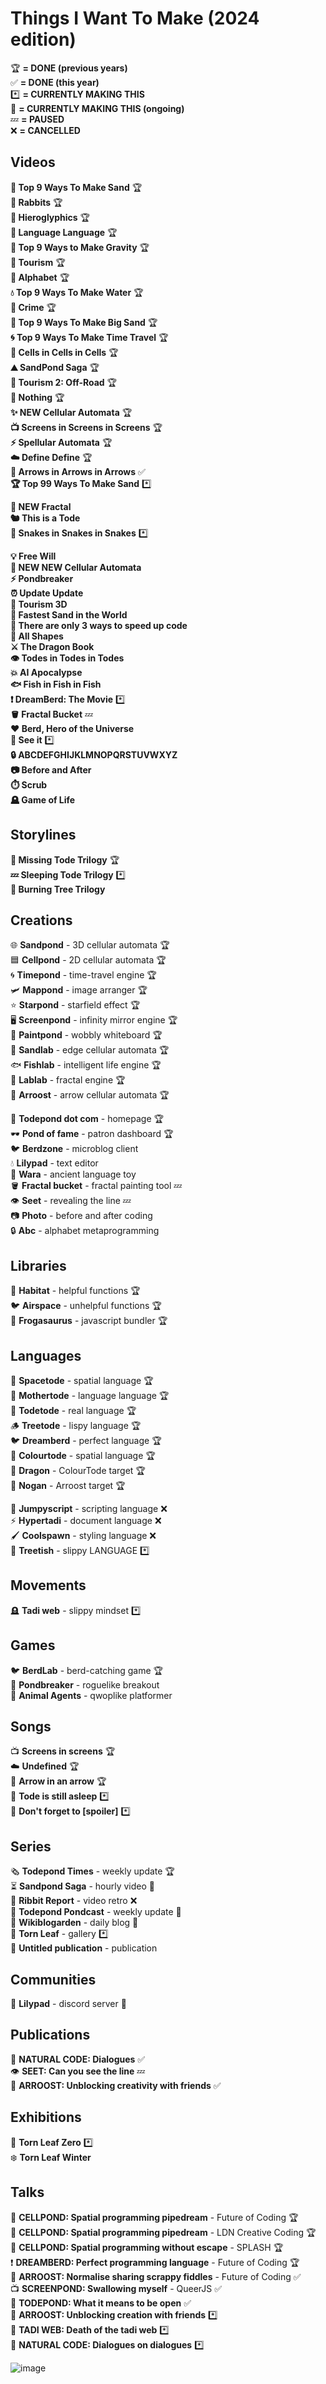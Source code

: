 # Things I Want To Make (2024 edition)

🏆 **= DONE (previous years)**<br>
✅ **= DONE (this year)**<br>
*️⃣ **= CURRENTLY MAKING THIS**<br>
🔄 **= CURRENTLY MAKING THIS (ongoing)**<br>
💤 **= PAUSED**<br>
❌ **= CANCELLED**<br>

## Videos
**🏅 Top 9 Ways To Make Sand** 🏆<br>
**🐰 Rabbits** 🏆<br>
**🏺 Hieroglyphics** 🏆<br>
**👄 Language Language** 🏆<br>
**🍎 Top 9 Ways to Make Gravity** 🏆<br>
**🧳 Tourism** 🏆<br>
**🐸 Alphabet** 🏆<br>
**💧 Top 9 Ways To Make Water** 🏆<br>
**🚨 Crime** 🏆<br>
**🦕 Top 9 Ways To Make Big Sand** 🏆<br>
**🌀 Top 9 Ways To Make Time Travel** 🏆<br>
**🦠 Cells in Cells in Cells** 🏆<br>
**⛰️ SandPond Saga** 🏆<br>
**🚩 Tourism 2: Off-Road** 🏆<br>
**🤖 Nothing** 🏆<br>
**✨ NEW Cellular Automata** 🏆<br>
**📺 Screens in Screens in Screens** 🏆<br>
**⚡ Spellular Automata** 🏆<br>
**☁️ Define Define** 🏆<br>
**🎵 Arrows in Arrows in Arrows** ✅<br>
**🏆 Top 99 Ways To Make Sand** *️⃣<br>

**🌈 NEW Fractal**<br>
**🐿️ This is a Tode**<br>
**🐍 Snakes in Snakes in Snakes** *️⃣<br>

**💡 Free Will**<br>
**🌈 NEW NEW Cellular Automata**<br>
**⚡ Pondbreaker**<br>
**⏰ Update Update**<br>
**🚀 Tourism 3D**<br>
**🐌 Fastest Sand in the World**<br>
**🐢 There are only 3 ways to speed up code**<br>
**🔵 All Shapes**<br>
**⚔️ The Dragon Book**<br>
**👁️ Todes in Todes in Todes**<br>
**💥 AI Apocalypse**<br>
**🐟 Fish in Fish in Fish**<br>
**❗ DreamBerd: The Movie** *️⃣<br>
**🪣 Fractal Bucket** 💤<br>
**♥️ Berd, Hero of the Universe**<br>
**👀 See it** *️⃣<br>
**🔒 ABCDEFGHIJKLMNOPQRSTUVWXYZ**<br>
**📷 Before and After**<br>
**⏱️ Scrub**<br>
**🪦 Game of Life**<br>

## Storylines
**🐸 Missing Tode Trilogy** 🏆<br>
**💤 Sleeping Tode Trilogy** *️⃣<br>
**🌳 Burning Tree Trilogy**<br>

## Creations
🌐 **Sandpond** - 3D cellular automata 🏆<br>
🟦 **Cellpond** - 2D cellular automata 🏆<br>
🌀 **Timepond** - time-travel engine 🏆<br>
🛩️ **Mappond** - image arranger 🏆<br>
⭐ **Starpond** - starfield effect 🏆<br>
🖥️ **Screenpond** - infinity mirror engine 🏆<br>
🎨 **Paintpond** - wobbly whiteboard 🏆<br>
🔲 **Sandlab** - edge cellular automata 🏆<br>
🐟 **Fishlab** - intelligent life engine 🏆<br>
🔎 **Lablab** - fractal engine 🏆<br>
🎵 **Arroost** - arrow cellular automata 🏆<br>

🐸 **Todepond dot com** - homepage 🏆<br>
🕶️ **Pond of fame** - patron dashboard 🏆<br>
🐦 **Berdzone** - microblog client<br>
💧 **Lilypad** - text editor<br>
💬 **Wara** - ancient language toy<br>
🪣 **Fractal bucket** - fractal painting tool 💤<br>
👁️ **Seet** - revealing the line 💤<br>
📷 **Photo** - before and after coding<br>
🔒 **Abc** - alphabet metaprogramming<br>

## Libraries
🌱 **Habitat** - helpful functions 🏆<br>
🐦 **Airspace** - unhelpful functions 🏆<br>
🦖 **Frogasaurus** - javascript bundler 🏆<br>

## Languages
💫 **Spacetode** - spatial language 🏆<br>
👑 **Mothertode** - language language 🏆<br>
🐸 **Todetode** - real language 🏆<br>
🪵 **Treetode** - lispy language 🏆<br>
🐦 **Dreamberd** - perfect language 🏆<br>
🌈 **Colourtode** - spatial language 🏆<br>
🐉 **Dragon** - ColourTode target 🏆<br>
🔌 **Nogan** - Arroost target 🏆<br>

🐸 **Jumpyscript** - scripting language ❌<br>
⚡ **Hypertadi** - document language ❌<br>
🖌️ **Coolspawn** - styling language ❌<br>
🌳 **Treetish** - slippy LANGUAGE *️⃣<br>

## Movements
🪦 **Tadi web** - slippy mindset *️⃣<br>

## Games
🐦 **BerdLab** - berd-catching game 🏆<br>
🤖 **Pondbreaker** - roguelike breakout<br>
🚨 **Animal Agents** - qwoplike platformer<br>

## Songs
📺 **Screens in screens** 🏆<br>
☁️ **Undefined** 🏆<br>
🎵 **Arrow in an arrow** 🏆<br>
🐸 **Tode is still asleep** *️⃣<br>
🐍 **Don't forget to [spoiler]** *️⃣<br>

## Series
🗞️ **Todepond Times** - weekly update 🏆<br>
⏳ **Sandpond Saga** - hourly video 🔄<br>
📜 **Ribbit Report** - video retro ❌<br>
📢 **Todepond Pondcast** - weekly update 🔄<br>
💬 **Wikiblogarden** - daily blog 🔄<br>
🍃 **Torn Leaf** - gallery *️⃣<br>
🧾 **Untitled publication** - publication<br>

## Communities
🌱 **Lilypad** - discord server 🔄<br>

## Publications
👄 **NATURAL CODE: Dialogues** ✅<br>
👁️ **SEET: Can you see the line** 💤<br>
🎵 **ARROOST: Unblocking creativity with friends** ✅<br>

## Exhibitions
🍃 **Torn Leaf Zero** *️⃣<br>
❄️ **Torn Leaf Winter**<br>

## Talks
🚀 **CELLPOND: Spatial programming pipedream** - Future of Coding 🏆<br>
🚀 **CELLPOND: Spatial programming pipedream** - LDN Creative Coding 🏆<br>
🚀 **CELLPOND: Spatial programming without escape** - SPLASH 🏆<br>
❗ **DREAMBERD: Perfect programming language** - Future of Coding 🏆<br>
🎵 **ARROOST: Normalise sharing scrappy fiddles** - Future of Coding ✅<br>
📺 **SCREENPOND: Swallowing myself** - QueerJS ✅<br>
🎪 **TODEPOND: What it means to be open** ✅<br>
🎵 **ARROOST: Unblocking creation with friends** *️⃣<br>
🔎 **TADI WEB: Death of the tadi web** *️⃣<br>
👄 **NATURAL CODE: Dialogues on dialogues** *️⃣<br>

![image](https://github.com/TodePond/ThingsIWantToMake/assets/15892272/27f32d72-5dd1-4b56-bc14-7569330e4606)

